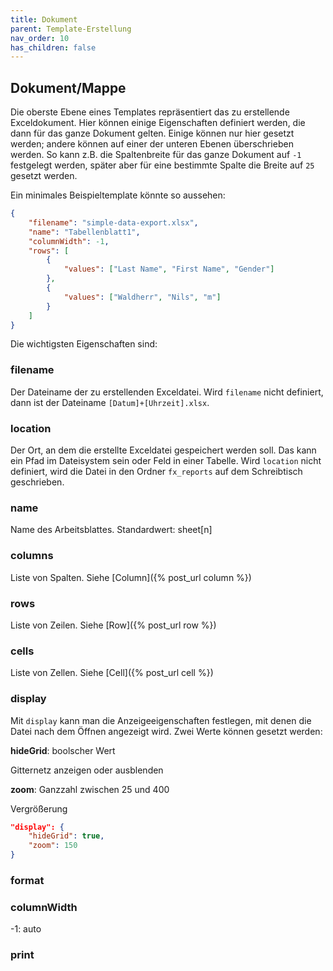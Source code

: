 ```yaml
---
title: Dokument
parent: Template-Erstellung
nav_order: 10
has_children: false
---
```


## Dokument/Mappe

Die oberste Ebene eines Templates repräsentiert das zu erstellende Exceldokument. Hier können einige Eigenschaften definiert werden, die dann für das ganze Dokument gelten. Einige können nur hier gesetzt werden; andere können auf einer der unteren Ebenen überschrieben werden. So kann z.B. die Spaltenbreite für das ganze Dokument auf `-1` festgelegt werden, später aber für eine bestimmte Spalte die Breite auf `25` gesetzt werden.

Ein minimales Beispieltemplate könnte so aussehen:

```json
{
    "filename": "simple-data-export.xlsx",
    "name": "Tabellenblatt1",
    "columnWidth": -1,
    "rows": [
        {
            "values": ["Last Name", "First Name", "Gender"]
        },
        {
            "values": ["Waldherr", "Nils", "m"]
        }
    ]
}
```

Die wichtigsten Eigenschaften sind:

### filename

Der Dateiname der zu erstellenden Exceldatei. Wird `filename` nicht definiert, dann ist der Dateiname `[Datum]+[Uhrzeit].xlsx`.


### location

Der Ort, an dem die erstellte Exceldatei gespeichert werden soll. Das kann ein Pfad im Dateisystem sein oder Feld in einer Tabelle. Wird `location` nicht definiert, wird die Datei in den Ordner `fx_reports` auf dem Schreibtisch geschrieben.

### name

Name des Arbeitsblattes. Standardwert: sheet[n]


### columns

Liste von Spalten.
Siehe [Column]({% post_url column %})

### rows
Liste von Zeilen.
Siehe [Row]({% post_url row %})


### cells
Liste von Zellen.
Siehe [Cell]({% post_url cell %})


### display

Mit `display` kann man die Anzeigeeigenschaften festlegen, mit denen die Datei nach dem Öffnen angezeigt wird. Zwei Werte können gesetzt werden:

**hideGrid**: boolscher Wert

Gitternetz anzeigen oder ausblenden

**zoom**: Ganzzahl zwischen 25 und 400

Vergrößerung

```json
"display": {
    "hideGrid": true,
    "zoom": 150
}
```

### format


### columnWidth

-1: auto

### print